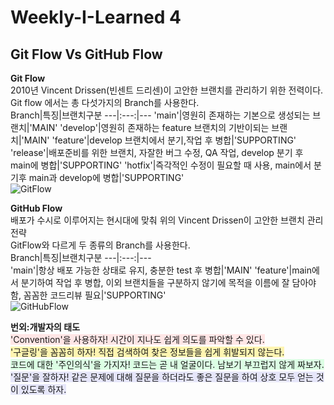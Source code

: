 Weekly-I-Learned 4
================  
Git Flow Vs GitHub Flow
----------------------  
  
__Git Flow__  
2010년 Vincent Drissen(빈센트 드리센)이 고안한 브랜치를 관리하기 위한 전력이다.  
Git flow 에서는 총 다섯가지의 Branch를 사용한다.  
Branch|특징|브랜치구분
---|:---:|---
'main'|영원히 존재하는 기본으로 생성되는 브랜치|'MAIN'
'develop'|영원히 존재하는 feature 브랜치의 기반이되는 브랜치|'MAIN'
'feature'|develop 브랜치에서 분기,작업 후 병합|'SUPPORTING'
'release'|배포준비를 위한 브랜치, 자잘한 버그 수정, QA 작업, develop 분기 후 main에 병합|'SUPPORTING'
'hotfix'|즉각적인 수정이 필요할 때 사용, main에서 분기후 main과 develop에 병합|'SUPPORTING'  
![GitFlow](https://github.com/chae54/2024-1-Beginner-Study/assets/128768148/bed0be72-29d8-4fb5-ab6b-045ed49a2c72)  
  
__GitHub Flow__  
배포가 수시로 이루어지는 현시대에 맞춰 위의 Vincent Drissen이 고안한 브랜치 관리 전략  
GitFlow와 다르게 두 종류의 Branch를 사용한다.  
Branch|특징|브랜치구분
---|:---:|---  
'main'|항상 배포 가능한 상태로 유지, 충분한 test 후 병합|'MAIN'
'feature'|main에서 분기하여 작업 후 병합, 이외 브랜치들을 구분하지 않기에 목적을 이름에 잘 담아야 함, 꼼꼼한 코드리뷰 필요|'SUPPORTING'  
![GitHubFlow](https://github.com/chae54/2024-1-Beginner-Study/assets/128768148/bf7f8a07-abff-46c0-b0be-2192f4d65ca5)  
  
__번외:개발자의 태도__  
<span style="background-color:#FFE6E6"> 'Convention'을 사용하자! 시간이 지나도 쉽게 의도를 파악할 수 있다.</span>  
<span style="background-color:#fff5b1"> '구글링'을 꼼꼼히 하자! 직접 검색하여 찾은 정보들을 쉽게 휘발되지 않는다. </span>  
<span style="background-color:#DCFFE4"> 코드에 대한 '주인의식'을 가지자! 코드는 곧 내 얼굴이다. 남보기 부끄럽지 않게 짜보자. </span>  
<span style="background-color:#E6E6FA"> '질문'을 잘하자! 같은 문제에 대해 질문을 하더라도 좋은 질문을 하여 상호 모두 얻는 것이 있도록 하자. </span>